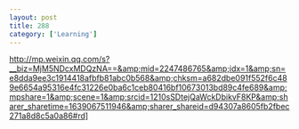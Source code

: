 ```yaml
---
layout: post
title: 288
category: ['Learning']
---
```


http://mp.weixin.qq.com/s?__biz=MjM5NDcxMDQzNA==&amp;mid=2247486765&amp;idx=1&amp;sn=e8dda9ee3c1914418afbfb81abc0b568&amp;chksm=a682dbe091f552f6c489e6654a95316e4fc31226e0ba6c1ceb80416bf10673013bd89c4fe689&amp;mpshare=1&amp;scene=1&amp;srcid=1210sSDtejQaWckDbikvF8KP&amp;sharer_sharetime=1639067511946&amp;sharer_shareid=d94307a8605fb2fbec271a8d8c5a0a86#rd]


